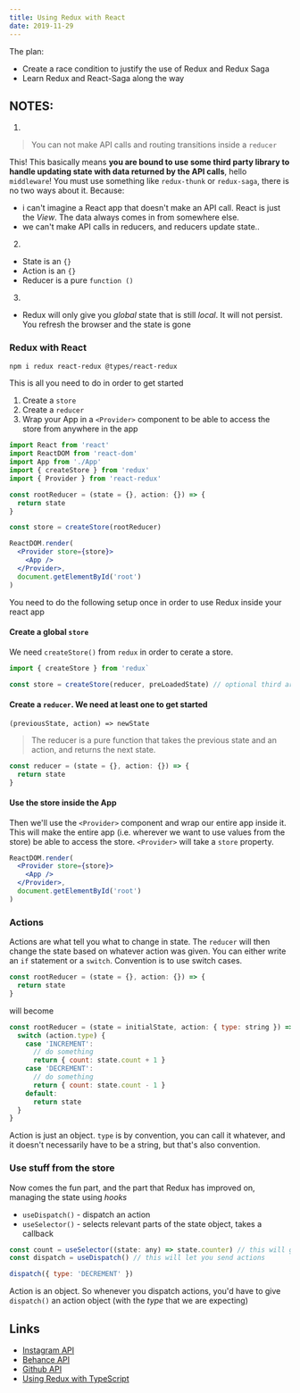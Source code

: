 ```yaml
---
title: Using Redux with React
date: 2019-11-29
---
```


The plan:

- Create a race condition to justify the use of Redux and Redux Saga
- Learn Redux and React-Saga along the way

## NOTES:

1.

> You can not make API calls and routing transitions inside a `reducer`

This! This basically means **you are bound to use some third party library to handle updating state with data returned by the API calls**, hello `middleware`! You must use something like `redux-thunk` or `redux-saga`, there is no two ways about it. Because:

- i can't imagine a React app that doesn't make an API call. React is just the _View_. The data always comes in from somewhere else.
- we can't make API calls in reducers, and reducers update state..

2.

- State is an `{}`
- Action is an `{}`
- Reducer is a pure `function ()`

3.

- Redux will only give you _global_ state that is still _local_. It will not persist. You refresh the browser and the state is gone

### Redux with React

```bash
npm i redux react-redux @types/react-redux
```

This is all you need to do in order to get started

1. Create a `store`
2. Create a `reducer`
3. Wrap your App in a `<Provider>` component to be able to access the store from anywhere in the app

```jsx
import React from 'react'
import ReactDOM from 'react-dom'
import App from './App'
import { createStore } from 'redux'
import { Provider } from 'react-redux'

const rootReducer = (state = {}, action: {}) => {
  return state
}

const store = createStore(rootReducer)

ReactDOM.render(
  <Provider store={store}>
    <App />
  </Provider>,
  document.getElementById('root')
)
```

You need to do the following setup once in order to use Redux inside your react app

#### Create a global `store`

We need `createStore()` from `redux` in order to cerate a store.

```jsx
import { createStore } from 'redux`

const store = createStore(reducer, preLoadedState) // optional third arg is middleware (say sagas or thunk)
```

#### Create a `reducer`. We need at least one to get started

```
(previousState, action) => newState
```

> The reducer is a pure function that takes the previous state and an action, and returns the next state.

```js
const reducer = (state = {}, action: {}) => {
  return state
}
```

#### Use the store inside the App

Then we'll use the `<Provider>` component and wrap our entire app inside it. This will make the entire app (i.e. wherever we want to use values from the store) be able to access the store. `<Provider>` will take a `store` property.

```jsx
ReactDOM.render(
  <Provider store={store}>
    <App />
  </Provider>,
  document.getElementById('root')
)
```

### Actions

Actions are what tell you what to change in state. The `reducer` will then change the state based on whatever action was given. You can either write an `if` statement or a `switch`. Convention is to use switch cases.

```js
const rootReducer = (state = {}, action: {}) => {
  return state
}
```

will become

```js
const rootReducer = (state = initialState, action: { type: string }) => {
  switch (action.type) {
    case 'INCREMENT':
      // do something
      return { count: state.count + 1 }
    case 'DECREMENT':
      // do something
      return { count: state.count - 1 }
    default:
      return state
  }
}
```

Action is just an object. `type` is by convention, you can call it whatever, and it doesn't necessarily have to be a string, but that's also convention.

### Use stuff from the store

Now comes the fun part, and the part that Redux has improved on, managing the state using _hooks_

- `useDispatch()` - dispatch an action
- `useSelector()` - selects relevant parts of the state object, takes a callback

```js
const count = useSelector((state: any) => state.counter) // this will give you just the `count` property from the state
const dispatch = useDispatch() // this will let you send actions

dispatch({ type: 'DECREMENT' })
```

Action is an object. So whenever you dispatch actions, you'd have to give `dispatch()` an action object (with the _type_ that we are expecting)

## Links

- [Instagram API](https://developers.facebook.com/products/instagram/)
- [Behance API](https://www.behance.net/dev/api/endpoints/)
- [Github API](https://developer.github.com/v3/)
- [Using Redux with TypeScript](https://redux.js.org/recipes/usage-with-typescript)

